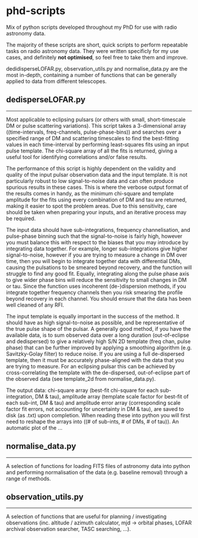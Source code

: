 # phd-scripts
Mix of python scripts developed throughout my PhD  for use with radio astronomy data.

The majority of these scripts are short, quick scripts to perform repeatable tasks on radio astronomy data. They were written specificly for my use cases, and definitely **not optimised**, so feel free to take them and improve.

dedidisperseLOFAR.py, observation_utils.py and normalise_data.py are the most in-depth, containing a number of functions that can be generally applied to data from different telescopes.

## dedisperseLOFAR.py
---
Most applicable to eclipsing pulsars (or others with small, short-timescale DM or pulse scattering variations). This script takes a 3-dimensional array ((time-intervals, freq-channels, pulse-phase-bins)) and searches over a specified range of DM and scattering timescales to find the best-fitting values in each time-interval by performing least-squares fits using an input pulse template. The chi-square array of all the fits is returned, giving a useful tool for identifying correlations and/or false results.

The performance of this script is highly dependent on the validity and quality of the input pulsar observation data and the input template. It is not particularly robust to low signal-to-noise data and can often produce spurious results in these cases. This is where the verbose output format of the results comes in handy, as the minimum chi-square and template amplitude for the fits using every combination of DM and tau are returned, making it easier to spot the problem areas. Due to this sensitivity, care should be taken when preparing your inputs, and an iterative process may be required.

The input data should have sub-integrations, frequency channelisation, and pulse-phase binning such that the signal-to-noise is fairly high, however you must balance this with respect to the biases that you may introduce by integrating data together. For example, longer sub-integrations give higher signal-to-noise, however if you are trying to measure a change in DM over time, then you will begin to integrate together data with differential DMs, causing the pulsations to be smeared beyond recovery, and the function will struggle to find any good fit. Equally, integrating along the pulse phase axis to give wider phase bins will reduce the sensitivity to small changes in DM or tau. Since the function uses incoherent (de-)dispersion methods, if you integrate together frequency channels then you risk smearing the profile beyond recovery in each channel. You should ensure that the data has been well cleaned of any RFI.

The input template is equally important in the success of the method. It should have as high signal-to-noise as possible, and be representative of the true pulse shape of the pulsar. A generally good method, if you have the available data, is to sum observed data over a long duration (out-of-eclipse and dedispersed) to give a relatively high S/N 2D template (freq chan, pulse phase) that can be further improved by applying a smoothing algorithm (e.g. Savitzky-Golay filter) to reduce noise. If you are using a full de-dispersed template, then it must be accurately phase-aligned with the data that you are trying to measure. For an eclipsing pulsar this can be achieved by cross-correlating the template with the de-dispersed, out-of-eclipse part of the observed data (see template_2d from normalise_data.py).

The output data: chi-square array (best-fit chi-square for each sub-integration, DM & tau), amplitude array (template scale factor for best-fit of each sub-int, DM & tau) and amplitude error array (corresponding scale factor fit errors, not accounting for uncertainty in DM & tau), are saved to disk (as .txt) upon completion. When reading these into python you will first need to reshape the arrays into ((# of sub-ints, # of DMs, # of tau)). An automatic plot of the ...

## normalise_data.py
---
A selection of functions for loading FITS files of astronomy data into python and performing normalisation of the data (e.g. baseline removal) through a range of methods.


## observation_utils.py
---
A selection of functions that are useful for planning / investigating observations (inc. altitude / azimuth calculator, mjd -> orbital phases, LOFAR archival observation searcher, TASC searching, ...).
